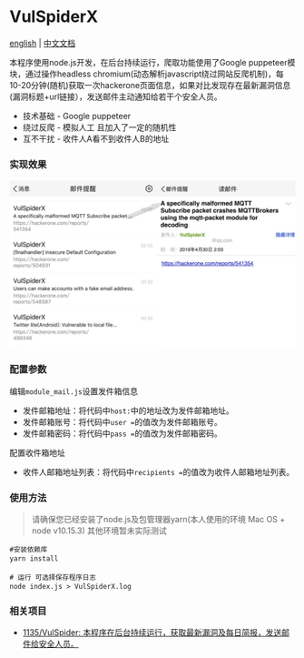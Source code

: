 # VulSpiderX

[english](README_english.md) | [中文文档](README.md)

本程序使用node.js开发，在后台持续运行，爬取功能使用了Google puppeteer模块，通过操作headless chromium(动态解析javascript绕过网站反爬机制)，每10-20分钟(随机)获取一次hackerone页面信息，如果对比发现存在最新漏洞信息(漏洞标题+url链接），发送邮件主动通知给若干个安全人员。

* 技术基础 - Google puppeteer
* 绕过反爬 - 模拟人工 且加入了一定的随机性
* 互不干扰 - 收件人A看不到收件人B的地址

### 实现效果

![all](https://github.com/1135/notes/blob/master/imgs/vulspiderX.png?raw=true)


### 配置参数

编辑`module_mail.js`设置发件箱信息
* 发件邮箱地址：将代码中`host:`中的地址改为发件邮箱地址。
* 发件邮箱账号：将代码中`user =`的值改为发件邮箱账号。
* 发件邮箱密码：将代码中`pass =`的值改为发件邮箱密码。

配置收件箱地址
* 收件人邮箱地址列表：将代码中`recipients =`的值改为收件人邮箱地址列表。

### 使用方法

>请确保您已经安装了node.js及包管理器yarn(本人使用的环境 Mac OS + node v10.15.3)
>其他环境暂未实际测试

```
#安装依赖库
yarn install

# 运行 可选择保存程序日志
node index.js > VulSpiderX.log
```

### 相关项目

* [1135/VulSpider: 本程序在后台持续运行，获取最新漏洞及每日简报，发送邮件给安全人员。](https://github.com/1135/VulSpider)
